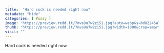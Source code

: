 ```yaml
---
title:  "Hard cock is needed right now"
metadate: "hide"
categories: [ Pussy ]
image: "https://preview.redd.it/7mva9u7w2zi51.jpg?auto=webp&s=bd82245a745b97c680dc951dd67ccad81bdc4f7a"
thumb: "https://preview.redd.it/7mva9u7w2zi51.jpg?width=1080&crop=smart&auto=webp&s=2dc2decf98bd713dd7fa3170f9d8d27fcfdc518a"
visit: ""
---
```

Hard cock is needed right now
